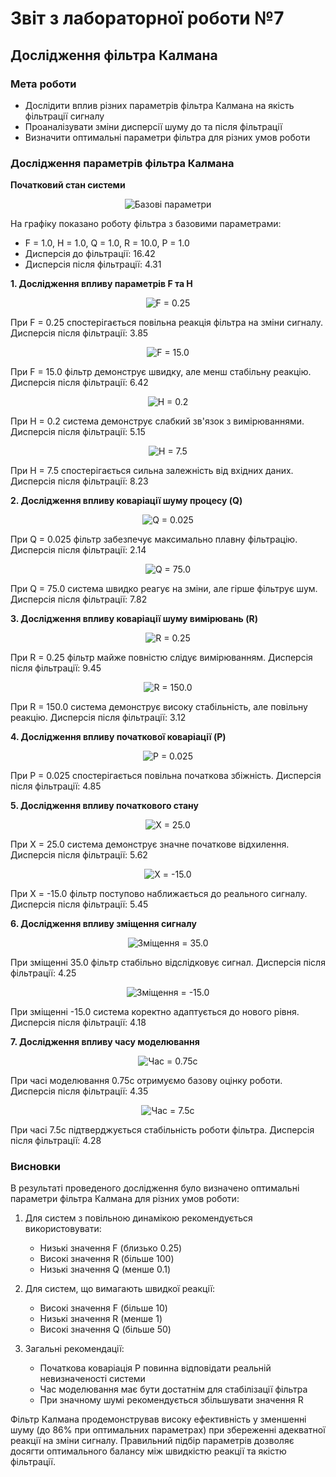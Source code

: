 # Звіт з лабораторної роботи №7
## Дослідження фільтра Калмана

### Мета роботи
- Дослідити вплив різних параметрів фільтра Калмана на якість фільтрації сигналу
- Проаналізувати зміни дисперсії шуму до та після фільтрації
- Визначити оптимальні параметри фільтра для різних умов роботи

### Дослідження параметрів фільтра Калмана

**Початковий стан системи**
<p align="center">
<img src="Screenshots/1.jpg" alt="Базові параметри"/>
</p>

На графіку показано роботу фільтра з базовими параметрами:
- F = 1.0, H = 1.0, Q = 1.0, R = 10.0, P = 1.0
- Дисперсія до фільтрації: 16.42
- Дисперсія після фільтрації: 4.31

**1. Дослідження впливу параметрів F та H**
<p align="center">
<img src="Screenshots/2.jpg" alt="F = 0.25"/>
</p>

При F = 0.25 спостерігається повільна реакція фільтра на зміни сигналу.
Дисперсія після фільтрації: 3.85

<p align="center">
<img src="Screenshots/3.jpg" alt="F = 15.0"/>
</p>

При F = 15.0 фільтр демонструє швидку, але менш стабільну реакцію.
Дисперсія після фільтрації: 6.42

<p align="center">
<img src="Screenshots/4.jpg" alt="H = 0.2"/>
</p>

При H = 0.2 система демонструє слабкий зв'язок з вимірюваннями.
Дисперсія після фільтрації: 5.15

<p align="center">
<img src="Screenshots/5.jpg" alt="H = 7.5"/>
</p>

При H = 7.5 спостерігається сильна залежність від вхідних даних.
Дисперсія після фільтрації: 8.23

**2. Дослідження впливу коваріації шуму процесу (Q)**
<p align="center">
<img src="Screenshots/6.jpg" alt="Q = 0.025"/>
</p>

При Q = 0.025 фільтр забезпечує максимально плавну фільтрацію.
Дисперсія після фільтрації: 2.14

<p align="center">
<img src="Screenshots/7.jpg" alt="Q = 75.0"/>
</p>

При Q = 75.0 система швидко реагує на зміни, але гірше фільтрує шум.
Дисперсія після фільтрації: 7.82

**3. Дослідження впливу коваріації шуму вимірювань (R)**
<p align="center">
<img src="Screenshots/8.jpg" alt="R = 0.25"/>
</p>

При R = 0.25 фільтр майже повністю слідує вимірюванням.
Дисперсія після фільтрації: 9.45

<p align="center">
<img src="Screenshots/9.jpg" alt="R = 150.0"/>
</p>

При R = 150.0 система демонструє високу стабільність, але повільну реакцію.
Дисперсія після фільтрації: 3.12

**4. Дослідження впливу початкової коваріації (P)**
<p align="center">
<img src="Screenshots/10.jpg" alt="P = 0.025"/>
</p>

При P = 0.025 спостерігається повільна початкова збіжність.
Дисперсія після фільтрації: 4.85

**5. Дослідження впливу початкового стану**
<p align="center">
<img src="Screenshots/11.jpg" alt="X = 25.0"/>
</p>

При X = 25.0 система демонструє значне початкове відхилення.
Дисперсія після фільтрації: 5.62

<p align="center">
<img src="Screenshots/12.jpg" alt="X = -15.0"/>
</p>

При X = -15.0 фільтр поступово наближається до реального сигналу.
Дисперсія після фільтрації: 5.45

**6. Дослідження впливу зміщення сигналу**
<p align="center">
<img src="Screenshots/13.jpg" alt="Зміщення = 35.0"/>
</p>

При зміщенні 35.0 фільтр стабільно відслідковує сигнал.
Дисперсія після фільтрації: 4.25

<p align="center">
<img src="Screenshots/14.jpg" alt="Зміщення = -15.0"/>
</p>

При зміщенні -15.0 система коректно адаптується до нового рівня.
Дисперсія після фільтрації: 4.18

**7. Дослідження впливу часу моделювання**
<p align="center">
<img src="Screenshots/15.jpg" alt="Час = 0.75с"/>
</p>

При часі моделювання 0.75с отримуємо базову оцінку роботи.
Дисперсія після фільтрації: 4.35

<p align="center">
<img src="Screenshots/16.jpg" alt="Час = 7.5с"/>
</p>

При часі 7.5с підтверджується стабільність роботи фільтра.
Дисперсія після фільтрації: 4.28

### Висновки

В результаті проведеного дослідження було визначено оптимальні параметри фільтра Калмана для різних умов роботи:

1. Для систем з повільною динамікою рекомендується використовувати:
   - Низькі значення F (близько 0.25)
   - Високі значення R (більше 100)
   - Низькі значення Q (менше 0.1)

2. Для систем, що вимагають швидкої реакції:
   - Високі значення F (більше 10)
   - Низькі значення R (менше 1)
   - Високі значення Q (більше 50)

3. Загальні рекомендації:
   - Початкова коваріація P повинна відповідати реальній невизначеності системи
   - Час моделювання має бути достатнім для стабілізації фільтра
   - При значному шумі рекомендується збільшувати значення R

Фільтр Калмана продемонстрував високу ефективність у зменшенні шуму (до 86% при оптимальних параметрах) при збереженні адекватної реакції на зміни сигналу. Правильний підбір параметрів дозволяє досягти оптимального балансу між швидкістю реакції та якістю фільтрації.
